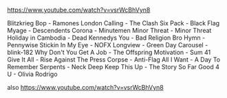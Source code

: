 https://www.youtube.com/watch?v=vsrWcBhVyn8

Blitzkrieg Bop - Ramones
London Calling - The Clash
Six Pack - Black Flag
Myage - Descendents
Corona - Minutemen
Minor Threat - Minor Threat
Holiday in Cambodia - Dead Kennedys
You - Bad Religion
Bro Hymn - Pennywise
Stickin In My Eye - NOFX
Longview - Green Day
Carousel - blink-182
Why Don't You Get A Job - The Offspring
Motivation - Sum 41
Give It All - Rise Against
The Press Corpse - Anti-Flag
All I Want - A Day To Remember
Serpents - Neck Deep
Keep This Up - The Story So Far
Good 4 U - Olivia Rodrigo


also https://www.youtube.com/watch?v=vsrWcBhVyn8

